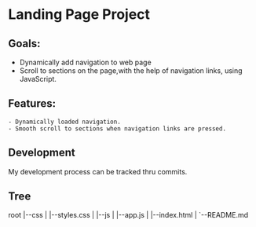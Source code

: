 # Landing Page Project
  
## Goals:
- Dynamically add navigation to web page
- Scroll to sections on the page,with the help of navigation links, using JavaScript.

## Features:
    - Dynamically loaded navigation.
    - Smooth scroll to sections when navigation links are pressed.
    
## Development
My development process can be tracked thru commits.

## Tree
root
|--css
|   |--styles.css
|
|--js
|   |--app.js
|
|--index.html
|
`--README.md
